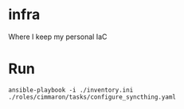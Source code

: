 # infra
Where I keep my personal IaC

# Run

```
ansible-playbook -i ./inventory.ini ./roles/cimmaron/tasks/configure_syncthing.yaml
```
